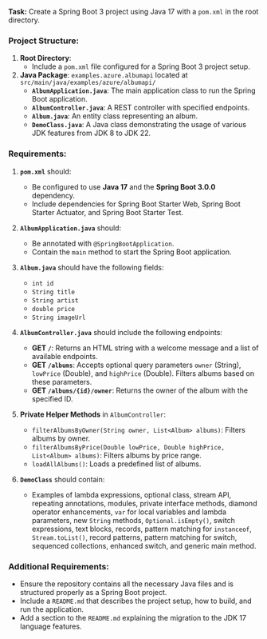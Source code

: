 **Task:** Create a Spring Boot 3 project using Java 17 with a `pom.xml` in the root directory.

### Project Structure:
1. **Root Directory**:
   - Include a `pom.xml` file configured for a Spring Boot 3 project setup.
2. **Java Package**: `examples.azure.albumapi` located at `src/main/java/examples/azure/albumapi/`
   - **`AlbumApplication.java`**: The main application class to run the Spring Boot application.
   - **`AlbumController.java`**: A REST controller with specified endpoints.
   - **`Album.java`**: An entity class representing an album.
   - **`DemoClass.java`**: A Java class demonstrating the usage of various JDK features from JDK 8 to JDK 22.

### Requirements:
1. **`pom.xml`** should:
   - Be configured to use **Java 17** and the **Spring Boot 3.0.0** dependency.
   - Include dependencies for Spring Boot Starter Web, Spring Boot Starter Actuator, and Spring Boot Starter Test.

2. **`AlbumApplication.java`** should:
   - Be annotated with `@SpringBootApplication`.
   - Contain the `main` method to start the Spring Boot application.

3. **`Album.java`** should have the following fields:
   - `int id`
   - `String title`
   - `String artist`
   - `double price`
   - `String imageUrl`

4. **`AlbumController.java`** should include the following endpoints:
   - **GET `/`**: Returns an HTML string with a welcome message and a list of available endpoints.
   - **GET `/albums`**: Accepts optional query parameters `owner` (String), `lowPrice` (Double), and `highPrice` (Double). Filters albums based on these parameters.
   - **GET `/albums/{id}/owner`**: Returns the owner of the album with the specified ID.

5. **Private Helper Methods** in `AlbumController`:
   - `filterAlbumsByOwner(String owner, List<Album> albums)`: Filters albums by owner.
   - `filterAlbumsByPrice(Double lowPrice, Double highPrice, List<Album> albums)`: Filters albums by price range.
   - `loadAllAlbums()`: Loads a predefined list of albums.

6. **`DemoClass`** should contain:
   - Examples of lambda expressions, optional class, stream API, repeating annotations, modules, private interface methods, diamond operator enhancements, `var` for local variables and lambda parameters, new `String` methods, `Optional.isEmpty()`, switch expressions, text blocks, records, pattern matching for `instanceof`, `Stream.toList()`, record patterns, pattern matching for switch, sequenced collections, enhanced switch, and generic main method.

### Additional Requirements:
- Ensure the repository contains all the necessary Java files and is structured properly as a Spring Boot project.
- Include a `README.md` that describes the project setup, how to build, and run the application.
- Add a section to the `README.md` explaining the migration to the JDK 17 language features.